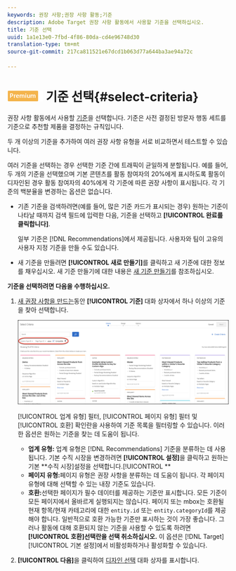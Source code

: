 ```yaml
---
keywords: 권장 사항;권장 사항 활동;기준
description: Adobe Target 권장 사항 활동에서 사용할 기준을 선택하십시오.
title: 기준 선택
uuid: 1a1e13e0-7fbd-4f86-80da-cd4e96748d30
translation-type: tm+mt
source-git-commit: 217ca811521e67dcd1b063d77a644ba3ae94a72c

---
```



# ![PREMIUM](/help/assets/premium.png) 기준 선택{#select-criteria}

권장 사항 활동에서 사용할 [기준](/help/c-recommendations/c-algorithms/algorithms.md)을 선택합니다. 기준은 사전 결정된 방문자 행동 세트를 기준으로 추천할 제품을 결정하는 규칙입니다.

두 개 이상의 기준을 추가하여 여러 권장 사항 유형을 서로 비교하면서 테스트할 수 있습니다.

여러 기준을 선택하는 경우 선택한 기준 간에 트래픽이 균일하게 분할됩니다. 예를 들어, 두 개의 기준을 선택했으며 기본 콘텐츠를 활동 참여자의 20%에게 표시하도록 활동이 디자인된 경우 활동 참여자의 40%에게 각 기준에 따른 권장 사항이 표시됩니다. 각 기준의 백분율을 변경하는 옵션은 없습니다.

* 기존 기준을 검색하려면(예를 들어, 많은 기준 카드가 표시되는 경우) 원하는 기준이 나타날 때까지 검색 필드에 입력한 다음, 기준을 선택하고 **[!UICONTROL 완료를 클릭합니다]**.

   일부 기준은 [!DNL Recommendations]에서 제공됩니다. 사용자와 팀이 고유의 사용자 지정 기준을 만들 수도 있습니다.

* 새 기준을 만들려면 **[!UICONTROL 새로 만들기]**&#x200B;를 클릭하고 새 기준에 대한 정보를 채우십시오. 새 기준 만들기에 대한 내용은 [새 기준 만들기](../../c-recommendations/c-algorithms/create-new-algorithm.md#task_8A9CB465F28D44899F69F38AD27352FE)를 참조하십시오.

**기준을 선택하려면 다음을 수행하십시오.**

1. [새 권장 사항을 만드는](../../c-recommendations/t-create-recs-activity/create-recs-activity.md#task_6874328773C64C44A73F0A130AD3F96F)동안 **[!UICONTROL 기준]** 대화 상자에서 하나 이상의 기준을 찾아 선택합니다.

   ![기준 선택 대화 상자](/help/c-recommendations/t-create-recs-activity/assets/filters.png)

   [!UICONTROL 업계 유형] 필터, [!UICONTROL 페이지 유형] 필터 및 [!UICONTROL 호환] 확인란을 사용하여 기준 목록을 필터링할 수 있습니다. 이러한 옵션은 원하는 기준을 찾는 데 도움이 됩니다.

   * **업계 유형:** 업계 유형은 [!DNL Recommendations] 기준을 분류하는 데 사용됩니다. 기본 수직 시장을 변경하려면 **[!UICONTROL 설정]**&#x200B;을 클릭하고 원하는 기본 **수직 시장]설정을 선택합니다.[!UICONTROL **
   * **페이지 유형:**&#x200B;페이지 유형은 권장 사항을 분류하는 데 도움이 됩니다. 각 페이지 유형에 대해 선택할 수 있는 내장 기준도 있습니다.
   * **호환:**&#x200B;선택한 페이지가 필수 데이터를 제공하는 기준만 표시합니다. 모든 기준이 모든 페이지에서 올바르게 실행되지는 않습니다. 페이지 또는 mbox는 호환될 현재 항목/현재 카테고리에 대한 `entity.id` 또는 `entity.categoryId`를 제공해야 합니다. 일반적으로 호환 가능한 기준만 표시하는 것이 가장 좋습니다. 그러나 활동에 대해 호환되지 않는 기준을 사용할 수 있도록 하려면 **[!UICONTROL 호환]선택란을 선택 취소하십시오.** 이 옵션은 [!DNL Target][!UICONTROL  기본 설정]에서 비활성화하거나 활성화할 수 있습니다.

1. **[!UICONTROL 다음]**&#x200B;을 클릭하여 [디자인 선택](/help/c-recommendations/c-design-overview/design-overview.md) 대화 상자를 표시합니다.
